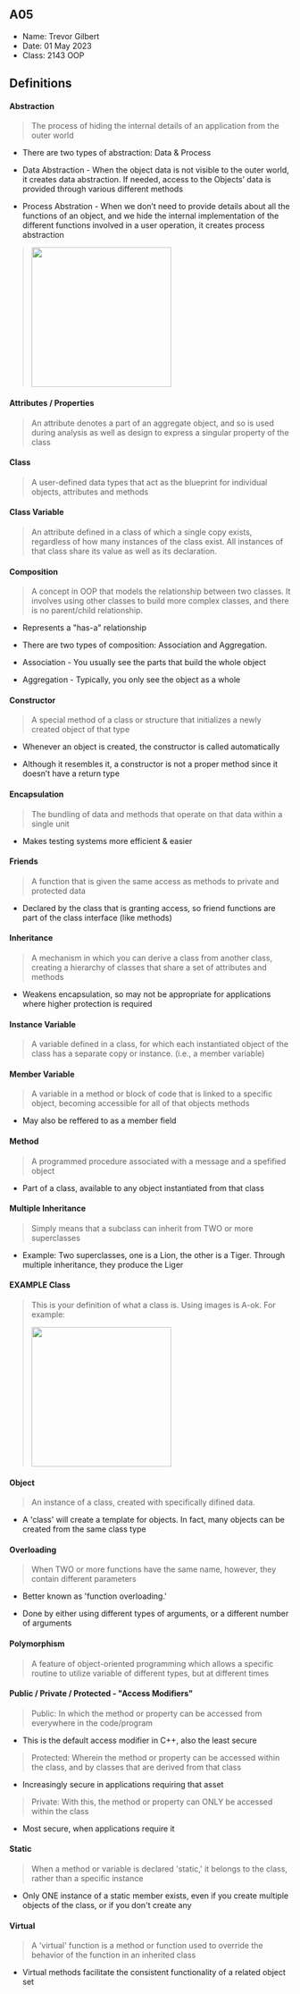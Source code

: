 ## A05

- Name: Trevor Gilbert
- Date: 01 May 2023
- Class: 2143 OOP

## Definitions

#### Abstraction

> The process of hiding the internal details of an application from the outer world

- There are two types of abstraction: Data & Process

- Data Abstraction - When the object data is not visible to the outer world, it creates data abstraction. If needed, access to the Objects’ data is provided through various different methods

- Process Abstration - When we don’t need to provide details about all the functions of an object, and we hide the internal implementation of the different functions involved in a user operation, it creates process abstraction
>
><img src="[https://ds055uzetaobb.cloudfront.net/image_optimizer/722c82aff075a14313be7fa7463f7fedad151a0a.png](https://journaldev.nyc3.digitaloceanspaces.com/2019/09/data-abstraction.png)" width=250>

#### Attributes / Properties

> An attribute denotes a part of an aggregate object, and so is used during analysis as well as design to express a singular property of the class 

#### Class

> A user-defined data types that act as the blueprint for individual objects, attributes and methods

#### Class Variable

> An attribute defined in a class of which a single copy exists, regardless of how many instances of the class exist. All instances of that class share its value as well as its declaration.

#### Composition

> A concept in OOP that models the relationship between two classes. It involves using other classes to build more complex classes, and there is no parent/child relationship.

- Represents a "has-a" relationship

- There are two types of composition: Association and Aggregation.

- Association - You usually see the parts that build the whole object

- Aggregation - Typically, you only see the object as a whole

#### Constructor

> A special method of a class or structure that initializes a newly created object of that type

- Whenever an object is created, the constructor is called automatically

- Although it resembles it, a constructor is not a proper method since it doesn’t have a return type

#### Encapsulation

> The bundling of data and methods that operate on that data within a single unit

- Makes testing systems more efficient & easier

#### Friends

> A function that is given the same access as methods to private and protected data

- Declared by the class that is granting access, so friend functions are part of the class interface (like methods)

#### Inheritance

> A mechanism in which you can derive a class from another class, creating a hierarchy of classes that share a set of attributes and methods

- Weakens encapsulation, so may not be appropriate for applications where higher protection is required

#### Instance Variable

> A variable defined in a class, for which each instantiated object of the class has a separate copy or instance. (i.e., a member variable)

#### Member Variable

> A variable in a method or block of code that is linked to a specific object, becoming accessible for all of that objects methods

- May also be reffered to as a member field

#### Method

> A programmed procedure associated with a message and a spefified object

- Part of a class, available to any object instantiated from that class

#### Multiple Inheritance

> Simply means that a subclass can inherit from TWO or more superclasses

- Example: Two superclasses, one is a Lion, the other is a Tiger. Through multiple inheritance, they produce the Liger 

#### EXAMPLE Class

> This is your definition of what a class is. Using images is A-ok. For example: 
>
><img src="https://ds055uzetaobb.cloudfront.net/image_optimizer/722c82aff075a14313be7fa7463f7fedad151a0a.png" width=250>


#### Object 

> An instance of a class, created with specifically difined data. 

- A 'class' will create a template for objects. In fact, many objects can be created from the same class type

#### Overloading 

> When TWO or more functions have the same name, however, they contain different parameters

- Better known as 'function overloading.'

- Done by either using different types of arguments, or a different number of arguments

#### Polymorphism 

> A feature of object-oriented programming which allows a specific routine to utilize variable of different types, but at different times

#### Public / Private / Protected - "Access Modifiers"

> Public: In which the method or property can be accessed from everywhere in the code/program

- This is the default access modifier in C++, also the least secure

> Protected: Wherein the method or property can be accessed within the class, and by classes that are derived from that class

- Increasingly secure in applications requiring that asset 

> Private: With this, the method or property can ONLY be accessed within the class

- Most secure, when applications require it

#### Static 

> When a method or variable is declared 'static,' it belongs to the class, rather than a specific instance

- Only ONE instance of a static member exists, even if you create multiple objects of the class, or if you don't create any

#### Virtual

> A 'virtual' function is a method or function used to override the behavior of the function in an inherited class

- Virtual methods facilitate the consistent functionality of a related object set
